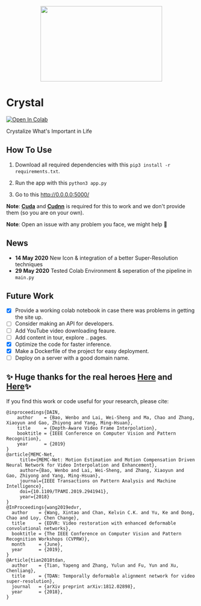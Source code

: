 <p align="center">
  <img width="323" height="200" src="https://github.com/MohamedAliRashad/Crystal/blob/master/static/assets/svg/icon.svg">
</p>

# Crystal
[![Open In Colab](https://colab.research.google.com/assets/colab-badge.svg)](https://colab.research.google.com/github/MohamedAliRashad/Crystal/blob/master/Crystal.ipynb)

Crystalize What's Important in Life

## How To Use

1. Download all required dependencies with this
```pip3 install -r requirements.txt```.

2. Run the app with this ```python3 app.py```

3. Go to this http://0.0.0.0:5000/

**Note**: [**Cuda**](https://developer.nvidia.com/cuda-downloads) and [**Cudnn**](https://developer.nvidia.com/cuda-downloads) is required for this to work and we don't provide them (so you are on your own).

**Note**: Open an issue with any problem you face, we might help :cowboy_hat_face:

## News
- **14 May 2020** New Icon & integration of a better Super-Resolution techniques
- **29 May 2020** Tested Colab Environment & seperation of the pipeline in `main.py`

## Future Work
- [x] Provide a working colab notebook in case there was problems in getting the site up.
- [ ] Consider making an API for developers.
- [ ] Add YouTube video downloading feaure.
- [ ] Add content in tour, explore .. pages.
- [x] Optimize the code for faster inference.
- [x] Make a Dockerfile of the project for easy deployment.
- [ ] Deploy on a server with a good domain name.

## :sparkles: Huge thanks for the real heroes [Here](https://github.com/baowenbo/DAIN) and [Here](https://github.com/xinntao/EDVR):sparkles:
If you find this work or code useful for your research, please cite:
```
@inproceedings{DAIN,
    author    = {Bao, Wenbo and Lai, Wei-Sheng and Ma, Chao and Zhang, Xiaoyun and Gao, Zhiyong and Yang, Ming-Hsuan}, 
    title     = {Depth-Aware Video Frame Interpolation}, 
    booktitle = {IEEE Conference on Computer Vision and Pattern Recognition},
    year      = {2019}
}
@article{MEMC-Net,
     title={MEMC-Net: Motion Estimation and Motion Compensation Driven Neural Network for Video Interpolation and Enhancement},
     author={Bao, Wenbo and Lai, Wei-Sheng, and Zhang, Xiaoyun and Gao, Zhiyong and Yang, Ming-Hsuan},
     journal={IEEE Transactions on Pattern Analysis and Machine Intelligence},
     doi={10.1109/TPAMI.2019.2941941},
     year={2018}
}
@InProceedings{wang2019edvr,
  author    = {Wang, Xintao and Chan, Kelvin C.K. and Yu, Ke and Dong, Chao and Loy, Chen Change},
  title     = {EDVR: Video restoration with enhanced deformable convolutional networks},
  booktitle = {The IEEE Conference on Computer Vision and Pattern Recognition Workshops (CVPRW)},
  month     = {June},
  year      = {2019},
}
@Article{tian2018tdan,
  author    = {Tian, Yapeng and Zhang, Yulun and Fu, Yun and Xu, Chenliang},
  title     = {TDAN: Temporally deformable alignment network for video super-resolution},
  journal   = {arXiv preprint arXiv:1812.02898},
  year      = {2018},
}
```
